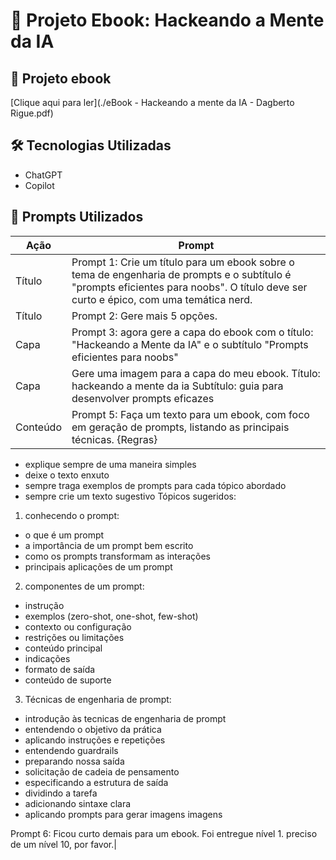 # 📘 Projeto Ebook: Hackeando a Mente da IA

## 📄 Projeto ebook
[Clique aqui para ler](./eBook - Hackeando a mente da IA - Dagberto Rigue.pdf)

## 🛠 Tecnologias Utilizadas
- ChatGPT
- Copilot

## 🧠 Prompts Utilizados

| Ação     | Prompt |
|----------|--------|
| Título   | Prompt 1: Crie um título para um ebook sobre o tema de engenharia de prompts e o subtítulo é "prompts eficientes para noobs". O título deve ser curto e épico, com uma temática nerd.|
| Título   | Prompt 2: Gere mais 5 opções.|
| Capa     | Prompt 3: agora gere a capa do ebook com o título: "Hackeando a Mente da IA" e o subtítulo "Prompts eficientes para noobs" |
| Capa     | Gere uma imagem para a capa do meu ebook. Título: hackeando a mente da ia Subtítulo: guia para desenvolver prompts eficazes |
| Conteúdo |  Prompt 5: Faça um texto para um ebook, com foco em geração de prompts, listando as principais técnicas. {Regras}
- explique sempre de uma maneira simples
- deixe o texto enxuto
- sempre traga exemplos de prompts para cada tópico abordado
- sempre crie um texto sugestivo
Tópicos sugeridos:
1. conhecendo o prompt:
- o que é um prompt
- a importância de um prompt bem escrito
- como os prompts transformam as interações
- principais aplicações de um prompt
2. componentes de um prompt:
- instrução
- exemplos (zero-shot, one-shot, few-shot)
- contexto ou configuração
- restrições ou limitações
- conteúdo principal
- indicações
- formato de saída
- conteúdo de suporte
3. Técnicas de engenharia de prompt:
- introdução às tecnicas de engenharia de prompt
- entendendo o objetivo da prática
- aplicando instruções e repetições
- entendendo guardrails
- preparando nossa saída
- solicitação de cadeia de pensamento
- especificando a estrutura  de saída
- dividindo a tarefa
- adicionando sintaxe clara
- aplicando prompts para gerar imagens imagens

Prompt 6:
Ficou curto demais para um ebook. Foi entregue nível 1. preciso de um nível 10, por favor.|
